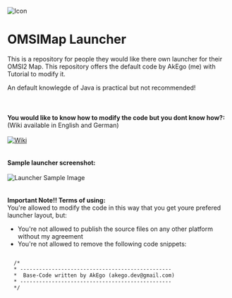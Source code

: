 ![Icon](https://i.imgur.com/VBfkmAr.png?1)
# OMSIMap Launcher
This is a repository for people they would like there own launcher for their OMSI2 Map. This repository offers the default code by AkEgo (me) with Tutorial to modify it.

An default knowlegde of Java is practical but not recommended!
<br /><br /><br /><br />
**You would like to know how to modify the code but you dont know how?:** <br />
(Wiki available in English and German)<br /><br />
[![Wiki](https://i.imgur.com/IDhUgMu.png)](https://github.com/EgoLeX/omsimaplauncher/wiki)<br /><br /><br />
**Sample launcher screenshot:**<br /><br />
![Launcher Sample Image](https://i.imgur.com/j02J1aF.png)
<br /><br /><br />
**Important Note!! Terms of using:**<br />
You're allowed to modify the code in this way that you get youre prefered launcher layout, but:
* You're not allowed to publish the source files on any other platform without my agreement
* You're not allowed to remove the following code snippets:<br />
<code>
  /*
  * ------------------------------------------------
  *  Base-Code written by AkEgo (akego.dev@gmail.com)
  * ------------------------------------------------
  */
</code>
